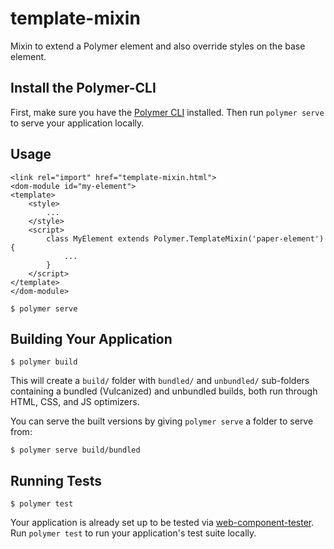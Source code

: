 # template-mixin
Mixin to extend a Polymer element and also override styles on the base element.

## Install the Polymer-CLI

First, make sure you have the [Polymer CLI](https://www.npmjs.com/package/polymer-cli) installed. Then run `polymer serve` to serve your application locally.

## Usage

```
<link rel="import" href="template-mixin.html">
<dom-module id="my-element">
<template>
    <style>
        ...
    </style>
    <script>
        class MyElement extends Polymer.TemplateMixin('paper-element') {
            ...
        }
    </script>
</template>         
</dom-module>

```


```
$ polymer serve
```

## Building Your Application

```
$ polymer build
```

This will create a `build/` folder with `bundled/` and `unbundled/` sub-folders
containing a bundled (Vulcanized) and unbundled builds, both run through HTML,
CSS, and JS optimizers.

You can serve the built versions by giving `polymer serve` a folder to serve
from:

```
$ polymer serve build/bundled
```

## Running Tests

```
$ polymer test
```

Your application is already set up to be tested via [web-component-tester](https://github.com/Polymer/web-component-tester). Run `polymer test` to run your application's test suite locally.
